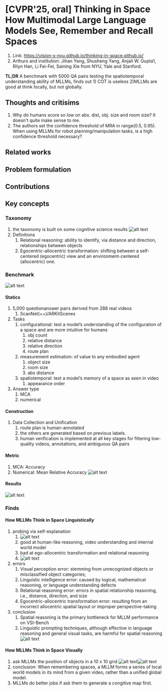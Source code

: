 # [CVPR'25, oral] Thinking in Space How Multimodal Large Language Models See, Remember and Recall Spaces
1. Link: https://vision-x-nyu.github.io/thinking-in-space.github.io/
2. Arthurs and institution: Jihan Yang, Shusheng Yang, Anjali W. Gupta1, Rilyn Han, Li Fei-Fei, Saining Xie from NYU, Yale and Stanford.

**TL;DR**
A benchmark with 5000 QA pairs testing the spatiotemporal understanding ability of MLLMs, finds out 1) COT is useless 2)MLLMs are good at think locally, but not globally.

## Thoughts and critisims
1. Why do humans score so low on abs. dist, obj. size and room size? It doesn't quite make sense to me.
2. The authors set the confidence threshold of MRA in range(0.5, 0.95). When using MLLMs for robot planning/manipulation tasks, is a high confidence threshold necessary?

## Related works
## Problem formulation
## Contributions
## Key concepts
### Taxonomy
1. the taxonomy is built on some cognitive science results
![alt text](image-3.png)
1. Definitions
   1. Relational reasoning: ability to identify, via distance and direction, relationships between objects
   2. Egocentric-allocentric transformation: shifting between a self-centered (egocentric) view and an environment-centered (allocentric) one.
### Benchmark
![alt text](image.png)
#### Statics
1. 5,000 questionanswer pairs derived from 288 real videos
   1. ScanNet(++)/ARKitScenes
2. Tasks
   1. configurational: test a model’s understanding of the configuration of a space and are more intuitive for humans
      1. obj count
      2. relative distance
      3. relative direction
      4. route plan
   2. measurement estimation: of value to any embodied agent
      1. object size
      2. room size
      3. abs distance
   3. spatiotemporal: test a model’s memory of a space as seen in video
      1. appearance order
3. Answer type
   1. MCA
   2. numerical
#### Construction
1. Data Collection and Unification
   1. route plan is human-annotated
   2. the others are generated based on previous labels.
   3. human verification is implemented at all key stages for filtering low-quality videos, annotations, and ambiguous QA pairs
#### Metric
1. MCA: Accuracy
2. Numerical: Mean Relative Accuracy
    ![alt text](image-1.png)
#### Results
![alt text](image-2.png)
### Finds
#### How MLLMs Think in Space Linguistically
1. probing via self-explanation
   1. ![alt text](image-4.png)
   2. good at human-like reasoning, video understanding and internal world model
   3. bad at ego-allocentric transformation and relational reasoning
   4. ![alt text](image-5.png)
2. errors
   1. Visual perception error: stemming from unrecognized objects or misclassified object categories;
   2. Linguistic intelligence error: caused by logical, mathematical reasoning, or language understanding defects
   3. Relational reasoning error: errors in spatial relationship reasoning, i.e., distance, direction, and size
   4. Egocentric-allocentric transformation error: resulting from an incorrect allocentric spatial layout or improper perspective-taking
3. conclusion
   1. Spatial reasoning is the primary bottleneck for MLLM performance on VSI-Bench
   2. Linguistic prompting techniques, although effective in language reasoning and general visual tasks, are harmful for spatial reasoning![alt text](image-6.png)
#### How MLLMs Think in Space Visually
1. ask MLLMs the position of objects in a 10 x 10 grid
![alt text](image-7.png)![alt text](image-8.png)
1. conclusion: When remembering spaces, a MLLM forms a series
of local world models in its mind from a given video,
rather than a unified global model.
1. MLLMs do better jobs if ask them to generate a congitive map first.